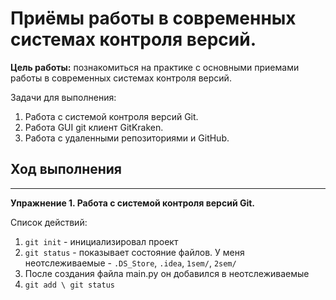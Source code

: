 # Приёмы работы в современных системах контроля версий.
**Цель работы:** познакомиться на практике с основными приемами работы в современных системах контроля версий.

Задачи для выполнения:
1) Работа с системой контроля версий Git.
2) Работа GUI git клиент GitKraken.
3) Работа с удаленными репозиториями и GitHub.

## Ход выполнения
***
**Упражнение 1. Работа с системой контроля версий Git.**

Список действий:
1) `git init` - инициализировал проект
2) `git status` - показывает состояние файлов. У меня неотслеживаемые - `.DS_Store`, `.idea`, `1sem/`, `2sem/`
3) После создания файла main.py он добавился в неотслеживаемые
4) `git add \ git status`